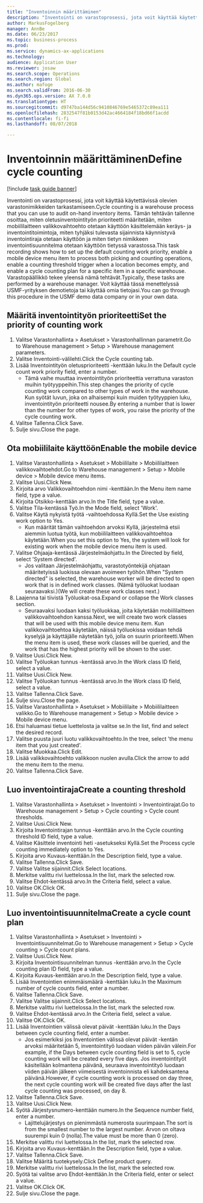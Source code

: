 ```yaml
--- 
title: "Inventoinnin määrittäminen"
description: "Inventointi on varastoprosessi, jota voit käyttää käytettävissä olevien varastonimikkeiden tarkastamiseen."
author: MarkusFogelberg
manager: AnnBe
ms.date: 06/23/2017
ms.topic: business-process
ms.prod: 
ms.service: dynamics-ax-applications
ms.technology: 
audience: Application User
ms.reviewer: josaw
ms.search.scope: Operations
ms.search.region: Global
ms.author: mafoge
ms.search.validFrom: 2016-06-30
ms.dyn365.ops.version: AX 7.0.0
ms.translationtype: HT
ms.sourcegitcommit: d9747ba144d56c9410846769e5465372c89ea111
ms.openlocfilehash: 2832547f81b0153d42ac4664184f18bd66f1acdd
ms.contentlocale: fi-fi
ms.lasthandoff: 08/07/2018

---
```

# <a name="define-cycle-counting"></a><span data-ttu-id="26439-103">Inventoinnin määrittäminen</span><span class="sxs-lookup"><span data-stu-id="26439-103">Define cycle counting</span></span> 

[!include [task guide banner](../../includes/task-guide-banner.md)]

<span data-ttu-id="26439-104">Inventointi on varastoprosessi, jota voit käyttää käytettävissä olevien varastonimikkeiden tarkastamiseen.</span><span class="sxs-lookup"><span data-stu-id="26439-104">Cycle counting is a warehouse process that you can use to audit on-hand inventory items.</span></span> <span data-ttu-id="26439-105">Tämän tehtävän tallenne osoittaa, miten oletusinventointityön prioriteetti määritetään, miten mobiililaitteen valikkovaihtoehto otetaan käyttöön käsittelemään keräys- ja inventointitoimintoja, miten tyhjäksi tulevasta sijainnista käynnistyvä inventointiraja otetaan käyttöön ja miten tietyn nimikkeen inventointisuunnitelma otetaan käyttöön tietyssä varastossa.</span><span class="sxs-lookup"><span data-stu-id="26439-105">This task recording shows how to set up the default counting work priority, enable a mobile device menu item to process both picking and counting operations, enable a counting threshold trigger when a location becomes empty, and enable a cycle counting plan for a specific item in a specific warehouse.</span></span> <span data-ttu-id="26439-106">Varastopäällikkö tekee yleensä nämä tehtävät.</span><span class="sxs-lookup"><span data-stu-id="26439-106">Typically, these tasks are performed by a warehouse manager.</span></span> <span data-ttu-id="26439-107">Voit käyttää tässä menettelyssä USMF-yrityksen demotietoja tai käyttää omia tietojasi.</span><span class="sxs-lookup"><span data-stu-id="26439-107">You can go through this procedure in the USMF demo data company or in your own data.</span></span>


## <a name="set-the-priority-of-counting-work"></a><span data-ttu-id="26439-108">Määritä inventointityön prioriteetti</span><span class="sxs-lookup"><span data-stu-id="26439-108">Set the priority of counting work</span></span>
1. <span data-ttu-id="26439-109">Valitse Varastonhallinta > Asetukset > Varastonhallinnan parametrit.</span><span class="sxs-lookup"><span data-stu-id="26439-109">Go to Warehouse management > Setup > Warehouse management parameters.</span></span>
2. <span data-ttu-id="26439-110">Valitse Inventointi-välilehti.</span><span class="sxs-lookup"><span data-stu-id="26439-110">Click the Cycle counting tab.</span></span>
3. <span data-ttu-id="26439-111">Lisää Inventointityön oletusprioriteetti -kenttään luku.</span><span class="sxs-lookup"><span data-stu-id="26439-111">In the Default cycle count work priority field, enter a number.</span></span>
    * <span data-ttu-id="26439-112">Tämä vaihe muuttaa inventointityön prioriteettia verrattuna varaston muihin työtyyppeihin.</span><span class="sxs-lookup"><span data-stu-id="26439-112">This step changes the priority of cycle counting work compared to other types of work in the warehouse.</span></span> <span data-ttu-id="26439-113">Kun syötät luvun, joka on alhaisempi kuin muiden työtyyppien luku, inventointityön prioriteetti nousee.</span><span class="sxs-lookup"><span data-stu-id="26439-113">By entering a number that is lower than the number for other types of work, you raise the priority of the cycle counting work.</span></span>  
4. <span data-ttu-id="26439-114">Valitse Tallenna.</span><span class="sxs-lookup"><span data-stu-id="26439-114">Click Save.</span></span>
5. <span data-ttu-id="26439-115">Sulje sivu.</span><span class="sxs-lookup"><span data-stu-id="26439-115">Close the page.</span></span>

## <a name="enable-the-mobile-device"></a><span data-ttu-id="26439-116">Ota mobiililaite käyttöön</span><span class="sxs-lookup"><span data-stu-id="26439-116">Enable the mobile device</span></span>
1. <span data-ttu-id="26439-117">Valitse Varastonhallinta > Asetukset > Mobiililaite > Mobiililaitteen valikkovaihtoehdot.</span><span class="sxs-lookup"><span data-stu-id="26439-117">Go to Warehouse management > Setup > Mobile device > Mobile device menu items.</span></span>
2. <span data-ttu-id="26439-118">Valitse Uusi.</span><span class="sxs-lookup"><span data-stu-id="26439-118">Click New.</span></span>
3. <span data-ttu-id="26439-119">Kirjoita arvo Valikkovaihtoehdon nimi -kenttään.</span><span class="sxs-lookup"><span data-stu-id="26439-119">In the Menu item name field, type a value.</span></span>
4. <span data-ttu-id="26439-120">Kirjoita Otsikko-kenttään arvo.</span><span class="sxs-lookup"><span data-stu-id="26439-120">In the Title field, type a value.</span></span>
5. <span data-ttu-id="26439-121">Valitse Tila-kentässä Työ.</span><span class="sxs-lookup"><span data-stu-id="26439-121">In the Mode field, select 'Work'.</span></span>
6. <span data-ttu-id="26439-122">Valitse Käytä nykyistä työtä -vaihtoehdossa Kyllä.</span><span class="sxs-lookup"><span data-stu-id="26439-122">Set the Use existing work option to Yes.</span></span>
    * <span data-ttu-id="26439-123">Kun määrität tämän vaihtoehdon arvoksi Kyllä, järjestelmä etsii aiemmin luotua työtä, kun mobiililaitteen valikkovaihtoehtoa käytetään.</span><span class="sxs-lookup"><span data-stu-id="26439-123">When you set this option to Yes, the system will look for existing work when the mobile device menu item is used.</span></span>  
7. <span data-ttu-id="26439-124">Valitse Ohjaaja-kentässä Järjestelmäohjattu.</span><span class="sxs-lookup"><span data-stu-id="26439-124">In the Directed by field, select 'System directed'.</span></span>
    * <span data-ttu-id="26439-125">Jos valitaan Järjestelmäohjattu, varastotyöntekijä ohjataan määritetyissä luokissa olevaan avoimeen työhön.</span><span class="sxs-lookup"><span data-stu-id="26439-125">When "System directed" is selected, the warehouse worker will be directed to open work that is in defined work classes.</span></span> <span data-ttu-id="26439-126">(Nämä työluokat luodaan seuraavaksi.)</span><span class="sxs-lookup"><span data-stu-id="26439-126">(We will create these work classes next.)</span></span>  
8. <span data-ttu-id="26439-127">Laajenna tai tiivistä Työluokat-osa.</span><span class="sxs-lookup"><span data-stu-id="26439-127">Expand or collapse the Work classes section.</span></span>
    * <span data-ttu-id="26439-128">Seuraavaksi luodaan kaksi työluokkaa, joita käytetään mobiililaitteen valikkovaihtoehdon kanssa.</span><span class="sxs-lookup"><span data-stu-id="26439-128">Next, we will create two work classes that will be used with this mobile device menu item.</span></span> <span data-ttu-id="26439-129">Kun valikkovaihtoehtoa käytetään, näissä työluokissa voidaan tehdä kyselyjä ja käyttäjälle näytetään työ, jolla on suurin prioriteetti.</span><span class="sxs-lookup"><span data-stu-id="26439-129">When the menu item is used, these work classes will be queried, and the work that has the highest priority will be shown to the user.</span></span>  
9. <span data-ttu-id="26439-130">Valitse Uusi.</span><span class="sxs-lookup"><span data-stu-id="26439-130">Click New.</span></span>
10. <span data-ttu-id="26439-131">Valitse Työluokan tunnus -kentässä arvo.</span><span class="sxs-lookup"><span data-stu-id="26439-131">In the Work class ID field, select a value.</span></span>
11. <span data-ttu-id="26439-132">Valitse Uusi.</span><span class="sxs-lookup"><span data-stu-id="26439-132">Click New.</span></span>
12. <span data-ttu-id="26439-133">Valitse Työluokan tunnus -kentässä arvo.</span><span class="sxs-lookup"><span data-stu-id="26439-133">In the Work class ID field, select a value.</span></span>
13. <span data-ttu-id="26439-134">Valitse Tallenna.</span><span class="sxs-lookup"><span data-stu-id="26439-134">Click Save.</span></span>
14. <span data-ttu-id="26439-135">Sulje sivu.</span><span class="sxs-lookup"><span data-stu-id="26439-135">Close the page.</span></span>
15. <span data-ttu-id="26439-136">Valitse Varastonhallinta > Asetukset > Mobiililaite > Mobiililaitteen valikko.</span><span class="sxs-lookup"><span data-stu-id="26439-136">Go to Warehouse management > Setup > Mobile device > Mobile device menu.</span></span>
16. <span data-ttu-id="26439-137">Etsi haluamasi tietue luettelosta ja valitse se.</span><span class="sxs-lookup"><span data-stu-id="26439-137">In the list, find and select the desired record.</span></span>
17. <span data-ttu-id="26439-138">Valitse puusta juuri luotu valikkovaihtoehto.</span><span class="sxs-lookup"><span data-stu-id="26439-138">In the tree, select 'the menu item that you just created'.</span></span>
18. <span data-ttu-id="26439-139">Valitse Muokkaa.</span><span class="sxs-lookup"><span data-stu-id="26439-139">Click Edit.</span></span>
19. <span data-ttu-id="26439-140">Lisää valikkovaihtoehto valikkoon nuolen avulla.</span><span class="sxs-lookup"><span data-stu-id="26439-140">Click the arrow to add the menu item to the menu.</span></span>
20. <span data-ttu-id="26439-141">Valitse Tallenna.</span><span class="sxs-lookup"><span data-stu-id="26439-141">Click Save.</span></span>

## <a name="create-a-counting-threshold"></a><span data-ttu-id="26439-142">Luo inventointiraja</span><span class="sxs-lookup"><span data-stu-id="26439-142">Create a counting threshold</span></span>
1. <span data-ttu-id="26439-143">Valitse Varastonhallinta > Asetukset > Inventointi > Inventointirajat.</span><span class="sxs-lookup"><span data-stu-id="26439-143">Go to Warehouse management > Setup > Cycle counting > Cycle count thresholds.</span></span>
2. <span data-ttu-id="26439-144">Valitse Uusi.</span><span class="sxs-lookup"><span data-stu-id="26439-144">Click New.</span></span>
3. <span data-ttu-id="26439-145">Kirjoita Inventointirajan tunnus -kenttään arvo.</span><span class="sxs-lookup"><span data-stu-id="26439-145">In the Cycle counting threshold ID field, type a value.</span></span>
4. <span data-ttu-id="26439-146">Valitse Käsittele inventointi heti -asetukseksi Kyllä.</span><span class="sxs-lookup"><span data-stu-id="26439-146">Set the Process cycle counting immediately option to Yes.</span></span>
5. <span data-ttu-id="26439-147">Kirjoita arvo Kuvaus-kenttään.</span><span class="sxs-lookup"><span data-stu-id="26439-147">In the Description field, type a value.</span></span>
6. <span data-ttu-id="26439-148">Valitse Tallenna.</span><span class="sxs-lookup"><span data-stu-id="26439-148">Click Save.</span></span>
7. <span data-ttu-id="26439-149">Valitse Valitse sijainnit.</span><span class="sxs-lookup"><span data-stu-id="26439-149">Click Select locations.</span></span>
8. <span data-ttu-id="26439-150">Merkitse valittu rivi luettelossa.</span><span class="sxs-lookup"><span data-stu-id="26439-150">In the list, mark the selected row.</span></span>
9. <span data-ttu-id="26439-151">Valitse Ehdot-kentässä arvo.</span><span class="sxs-lookup"><span data-stu-id="26439-151">In the Criteria field, select a value.</span></span>
10. <span data-ttu-id="26439-152">Valitse OK.</span><span class="sxs-lookup"><span data-stu-id="26439-152">Click OK.</span></span>
11. <span data-ttu-id="26439-153">Sulje sivu.</span><span class="sxs-lookup"><span data-stu-id="26439-153">Close the page.</span></span>

## <a name="create-a-cycle-count-plan"></a><span data-ttu-id="26439-154">Luo inventointisuunnitelma</span><span class="sxs-lookup"><span data-stu-id="26439-154">Create a cycle count plan</span></span>
1. <span data-ttu-id="26439-155">Valitse Varastonhallinta > Asetukset > Inventointi > Inventointisuunnitelmat.</span><span class="sxs-lookup"><span data-stu-id="26439-155">Go to Warehouse management > Setup > Cycle counting > Cycle count plans.</span></span>
2. <span data-ttu-id="26439-156">Valitse Uusi.</span><span class="sxs-lookup"><span data-stu-id="26439-156">Click New.</span></span>
3. <span data-ttu-id="26439-157">Kirjoita Inventointisuunnitelman tunnus -kenttään arvo.</span><span class="sxs-lookup"><span data-stu-id="26439-157">In the Cycle counting plan ID field, type a value.</span></span>
4. <span data-ttu-id="26439-158">Kirjoita Kuvaus-kenttään arvo.</span><span class="sxs-lookup"><span data-stu-id="26439-158">In the Description field, type a value.</span></span>
5. <span data-ttu-id="26439-159">Lisää Inventointien enimmäismäärä -kenttään luku.</span><span class="sxs-lookup"><span data-stu-id="26439-159">In the Maximum number of cycle counts field, enter a number.</span></span>
6. <span data-ttu-id="26439-160">Valitse Tallenna.</span><span class="sxs-lookup"><span data-stu-id="26439-160">Click Save.</span></span>
7. <span data-ttu-id="26439-161">Valitse Valitse sijainnit.</span><span class="sxs-lookup"><span data-stu-id="26439-161">Click Select locations.</span></span>
8. <span data-ttu-id="26439-162">Merkitse valittu rivi luettelossa.</span><span class="sxs-lookup"><span data-stu-id="26439-162">In the list, mark the selected row.</span></span>
9. <span data-ttu-id="26439-163">Valitse Ehdot-kentässä arvo.</span><span class="sxs-lookup"><span data-stu-id="26439-163">In the Criteria field, select a value.</span></span>
10. <span data-ttu-id="26439-164">Valitse OK.</span><span class="sxs-lookup"><span data-stu-id="26439-164">Click OK.</span></span>
11. <span data-ttu-id="26439-165">Lisää Inventointien välissä olevat päivät -kenttään luku.</span><span class="sxs-lookup"><span data-stu-id="26439-165">In the Days between cycle counting field, enter a number.</span></span>
    * <span data-ttu-id="26439-166">Jos esimerkiksi jos Inventointien välissä olevat päivät -kentän arvoksi määritetään 5, inventointityö luodaan viiden päivän välein.</span><span class="sxs-lookup"><span data-stu-id="26439-166">For example, if the Days between cycle counting field is set to 5, cycle counting work will be created every five days.</span></span> <span data-ttu-id="26439-167">Jos inventointityöt käsitellään kolmantena päivänä, seuraava inventointityö luodaan viiden päivän jälkeen viimeisestä inventoinnista eli kahdeksantena päivänä.</span><span class="sxs-lookup"><span data-stu-id="26439-167">However, if cycle counting work is processed on day three, the next cycle counting work will be created five days after the last cycle counting was processed, on day 8.</span></span>  
12. <span data-ttu-id="26439-168">Valitse Tallenna.</span><span class="sxs-lookup"><span data-stu-id="26439-168">Click Save.</span></span>
13. <span data-ttu-id="26439-169">Valitse Uusi.</span><span class="sxs-lookup"><span data-stu-id="26439-169">Click New.</span></span>
14. <span data-ttu-id="26439-170">Syötä Järjestysnumero-kenttään numero.</span><span class="sxs-lookup"><span data-stu-id="26439-170">In the Sequence number field, enter a number.</span></span>
    * <span data-ttu-id="26439-171">Lajittelujärjestys on pienimmästä numerosta suurimpaan.</span><span class="sxs-lookup"><span data-stu-id="26439-171">The sort is from the smallest number to the largest number.</span></span> <span data-ttu-id="26439-172">Arvon on oltava suurempi kuin 0 (nolla).</span><span class="sxs-lookup"><span data-stu-id="26439-172">The value must be more than 0 (zero).</span></span>  
15. <span data-ttu-id="26439-173">Merkitse valittu rivi luettelossa.</span><span class="sxs-lookup"><span data-stu-id="26439-173">In the list, mark the selected row.</span></span>
16. <span data-ttu-id="26439-174">Kirjoita arvo Kuvaus-kenttään.</span><span class="sxs-lookup"><span data-stu-id="26439-174">In the Description field, type a value.</span></span>
17. <span data-ttu-id="26439-175">Valitse Tallenna.</span><span class="sxs-lookup"><span data-stu-id="26439-175">Click Save.</span></span>
18. <span data-ttu-id="26439-176">Valitse Määritä tuotekysely.</span><span class="sxs-lookup"><span data-stu-id="26439-176">Click Define product query.</span></span>
19. <span data-ttu-id="26439-177">Merkitse valittu rivi luettelossa.</span><span class="sxs-lookup"><span data-stu-id="26439-177">In the list, mark the selected row.</span></span>
20. <span data-ttu-id="26439-178">Syötä tai valitse arvo Ehdot-kenttään.</span><span class="sxs-lookup"><span data-stu-id="26439-178">In the Criteria field, enter or select a value.</span></span>
21. <span data-ttu-id="26439-179">Valitse OK.</span><span class="sxs-lookup"><span data-stu-id="26439-179">Click OK.</span></span>
22. <span data-ttu-id="26439-180">Sulje sivu.</span><span class="sxs-lookup"><span data-stu-id="26439-180">Close the page.</span></span>


